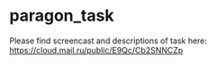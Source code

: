 # paragon_task

Please find screencast and descriptions of task here:
https://cloud.mail.ru/public/E9Qc/Cb2SNNCZp
